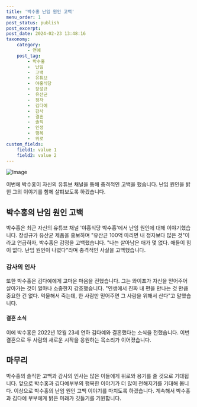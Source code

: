 ```yaml
---
title: '박수홍 난임 원인 고백'
menu_order: 1
post_status: publish
post_excerpt: 
post_date: 2024-02-23 13:48:16
taxonomy:
    category:
        - 연예
    post_tag:
        - 박수홍
        -  난임
        -  고백
        -  유튜브
        -  야홍식당
        -  장성규
        -  유산균
        -  정자
        -  김다예
        -  감사
        -  결혼
        -  솔직
        -  인생
        -  행복
        -  위로
custom_fields:
    field1: value 1
    field2: value 2
---
```


![Image](https://ssl.pstatic.net/mimgnews/image/477/2024/02/23/0000475185_001_20240223082502012.jpg?type=w540)

이번에 박수홍이 자신의 유튜브 채널을 통해 충격적인 고백을 했습니다. 난임 원인을 밝힌 그의 이야기를 함께 살펴보도록 하겠습니다.
## 박수홍의 난임 원인 고백
박수홍은 최근 자신의 유튜브 채널 '야홍식당 박수홍'에서 난임 원인에 대해 이야기했습니다. 장성규가 유산균 제품을 홍보하며 "유산균 100억 마리면 내 정자보다 많은 것"이라고 언급하자, 박수홍은 감정을 고백했습니다. "나는 살아남은 애가 몇 없다. 애들이 힘이 없다. 난임 원인이 나였다"라며 충격적인 사실을 고백했습니다.
### 감사의 인사
또한 박수홍은 김다예에게 고마운 마음을 전했습니다. 그는 와이프가 자신을 믿어주어 살아가는 것이 얼마나 소중한지 강조했습니다. "인생에서 진짜 내 편을 만나는 것 만큼 중요한 건 없다. 억울해서 죽는데, 한 사람만 믿어주면 그 사람을 위해서 산다"고 말했습니다.
#### 결혼 소식
이에 박수홍은 2022년 12월 23세 연하 김다예와 결혼했다는 소식을 전했습니다. 이번 결혼으로 두 사람의 새로운 시작을 응원하는 목소리가 이어졌습니다.
## 마무리
박수홍의 솔직한 고백과 감사의 인사는 많은 이들에게 위로와 용기를 줄 것으로 기대됩니다. 앞으로 박수홍과 김다예부부의 행복한 이야기가 더 많이 전해지기를 기대해 봅니다.
이상으로 박수홍의 난임 원인 고백 이야기를 마치도록 하겠습니다. 계속해서 박수홍과 김다예 부부에게 밝은 미래가 깃들기를 기원합니다.
